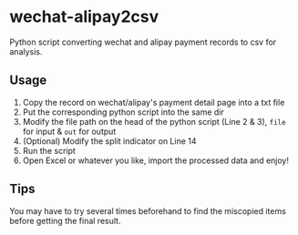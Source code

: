 # wechat-alipay2csv
Python script converting wechat and alipay payment records to csv for analysis.

## Usage
1. Copy the record on wechat/alipay's payment detail page into a txt file
2. Put the corresponding python script into the same dir
3. Modify the file path on the head of the python script (Line 2 & 3), `file` for input & `out` for output
4. (Optional) Modify the split indicator on Line 14
5. Run the script
6. Open Excel or whatever you like, import the processed data and enjoy!

## Tips
You may have to try several times beforehand to find the miscopied items before getting the final result.
